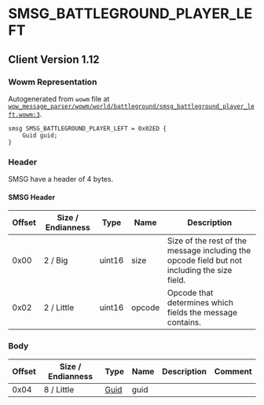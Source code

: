# SMSG_BATTLEGROUND_PLAYER_LEFT

## Client Version 1.12

### Wowm Representation

Autogenerated from `wowm` file at [`wow_message_parser/wowm/world/battleground/smsg_battleground_player_left.wowm:3`](https://github.com/gtker/wow_messages/tree/main/wow_message_parser/wowm/world/battleground/smsg_battleground_player_left.wowm#L3).
```rust,ignore
smsg SMSG_BATTLEGROUND_PLAYER_LEFT = 0x02ED {
    Guid guid;
}
```
### Header

SMSG have a header of 4 bytes.

#### SMSG Header

| Offset | Size / Endianness | Type   | Name   | Description |
| ------ | ----------------- | ------ | ------ | ----------- |
| 0x00   | 2 / Big           | uint16 | size   | Size of the rest of the message including the opcode field but not including the size field.|
| 0x02   | 2 / Little        | uint16 | opcode | Opcode that determines which fields the message contains.|

### Body

| Offset | Size / Endianness | Type | Name | Description | Comment |
| ------ | ----------------- | ---- | ---- | ----------- | ------- |
| 0x04 | 8 / Little | [Guid](../spec/packed-guid.md) | guid |  |  |


